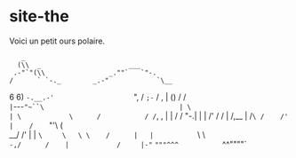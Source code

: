 # site-the

Voici un petit ours polaire.


       _ 
      (\\  _                      ___
     .-"`"(\\                _.""`   `"-.
    /      ` `-._        _.-"            `\__
   6   6)        `-.__.-'                    `",
  /                                         `;-`
 /     ,                                     |
()    /  /`                                  |
 `---`"~``\                                  |
           \                                 |
            \            \      /           /
            /`,   ,      |     |           /
           /   "-.|      |     |         /'
          /     / |     /,__   |       /`\
         /    /'  |    /    `"'\      (   \
      __/   /'    |   |         `\     \   \
      \    /      |   |           `\    \   \
       `-,/      /    |            /     |-"`
                `"""^^^           `^^""""`
